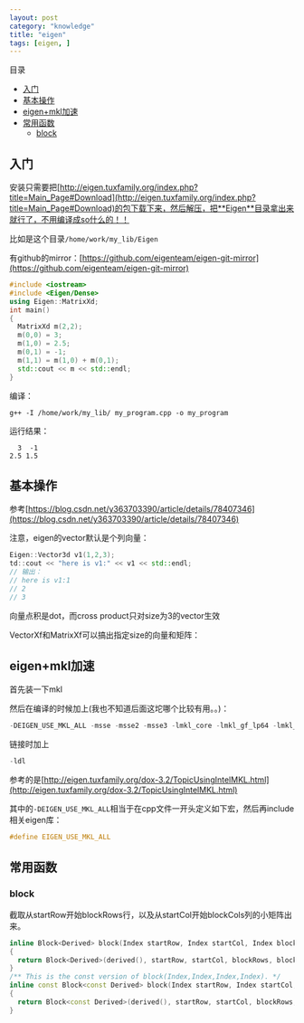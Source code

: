 ```yaml
---
layout: post
category: "knowledge"
title: "eigen"
tags: [eigen, ]
---
```


目录

<!-- TOC -->

- [入门](#%e5%85%a5%e9%97%a8)
- [基本操作](#%e5%9f%ba%e6%9c%ac%e6%93%8d%e4%bd%9c)
- [eigen+mkl加速](#eigenmkl%e5%8a%a0%e9%80%9f)
- [常用函数](#%e5%b8%b8%e7%94%a8%e5%87%bd%e6%95%b0)
  - [block](#block)

<!-- /TOC -->

## 入门

安装只需要把[http://eigen.tuxfamily.org/index.php?title=Main_Page#Download](http://eigen.tuxfamily.org/index.php?title=Main_Page#Download)的包下载下来，然后解压，把**Eigen**目录拿出来就行了，不用编译成so什么的！！

比如是这个目录```/home/work/my_lib/Eigen```

有github的mirror：[https://github.com/eigenteam/eigen-git-mirror](https://github.com/eigenteam/eigen-git-mirror)

```c++
#include <iostream>
#include <Eigen/Dense>
using Eigen::MatrixXd;
int main()
{
  MatrixXd m(2,2);
  m(0,0) = 3;
  m(1,0) = 2.5;
  m(0,1) = -1;
  m(1,1) = m(1,0) + m(0,1);
  std::cout << m << std::endl;
}
```

编译：

```shell
g++ -I /home/work/my_lib/ my_program.cpp -o my_program
```

运行结果：

```shell
  3  -1
2.5 1.5
```

## 基本操作

参考[https://blog.csdn.net/y363703390/article/details/78407346](https://blog.csdn.net/y363703390/article/details/78407346)

注意，eigen的vector默认是个列向量：

```c++
Eigen::Vector3d v1(1,2,3);
td::cout << "here is v1:" << v1 << std::endl;
// 输出：
// here is v1:1
// 2
// 3
```

向量点积是dot，而cross product只对size为3的vector生效

VectorXf和MatrixXf可以搞出指定size的向量和矩阵：

## eigen+mkl加速

首先装一下mkl

然后在编译的时候加上(我也不知道后面这坨哪个比较有用。。)：

```c++
-DEIGEN_USE_MKL_ALL -msse -msse2 -msse3 -lmkl_core -lmkl_gf_lp64 -lmkl_intel_lp64 -lmkl_sequential -lmkl_def -lmkl_mc3
```

链接时加上

```c++
-ldl
```

参考的是[http://eigen.tuxfamily.org/dox-3.2/TopicUsingIntelMKL.html](http://eigen.tuxfamily.org/dox-3.2/TopicUsingIntelMKL.html)

其中的```-DEIGEN_USE_MKL_ALL```相当于在cpp文件一开头定义如下宏，然后再include相关eigen库：

```c++
#define EIGEN_USE_MKL_ALL
```

## 常用函数

### block

截取从startRow开始blockRows行，以及从startCol开始blockCols列的小矩阵出来。

```c++
inline Block<Derived> block(Index startRow, Index startCol, Index blockRows, Index blockCols)
{
  return Block<Derived>(derived(), startRow, startCol, blockRows, blockCols);
}
/** This is the const version of block(Index,Index,Index,Index). */
inline const Block<const Derived> block(Index startRow, Index startCol, Index blockRows, Index blockCols) const
{
  return Block<const Derived>(derived(), startRow, startCol, blockRows, blockCols);
}
```
